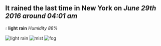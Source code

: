 ## It rained the last time in New York on *June 29th 2016 around 04:01 am*
💧  **light rain** *Humidity 88%*

![light rain](http://openweathermap.org/img/w/10n.png) ![mist](http://openweathermap.org/img/w/50n.png) ![fog](http://openweathermap.org/img/w/50n.png)
